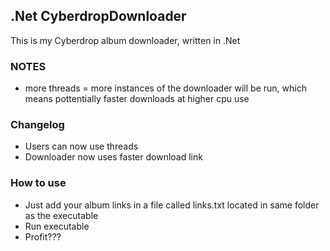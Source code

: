 ## .Net CyberdropDownloader

This is my Cyberdrop album downloader, written in .Net  
### NOTES
- more threads = more instances of the downloader will be run, which means pottentially faster downloads at higher cpu use
### Changelog
- Users can now use threads
- Downloader now uses faster download link
### How to use

- Just add your album links in a file called links.txt located in same folder as the executable
- Run executable
- Profit???


